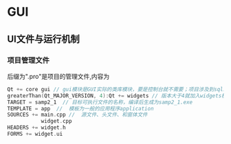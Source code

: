 # GUI
## UI文件与运行机制
### 项目管理文件
后缀为".pro"是项目的管理文件,内容为  
```cpp
Qt += core gui // gui模块是GUI实际的类库模块，要是控制台就不需要；项目涉及到sql就改成 += sql
greaterThan(Qt_MAJOR_VERSION, 4):Qt += widgets // 版本大于4就加入widgets模块
TARGET = samp2_1  // 目标可执行文件的名称，编译后生成为samp2_1.exe
TEMPLATE = app  //  模板为一般的应用程序application
SOURCES += main.cpp //  源文件、头文件、和窗体文件
           widget.cpp
HEADERS += widget.h
FORMS += widget.ui
```
